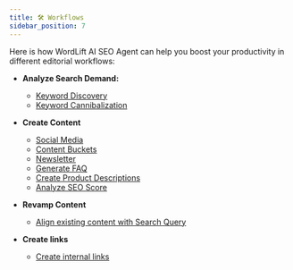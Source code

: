 ```yaml
---
title: 🛠️ Workflows
sidebar_position: 7
---
```


Here is how WordLift AI SEO Agent can help you boost your productivity in different editorial workflows:

- **Analyze Search Demand:**
    - [Keyword Discovery](./workflows/keyword-discovery.md)
    - [Keyword Cannibalization](./workflow/keyword-cannibalization.md)

- **Create Content**
    - [Social Media](./workflows/create-social-media-posts.md)
    - [Content Buckets](./workflows/create-social-media-content-buckets.md)
    - [Newsletter](./workflows/ideas-for-newsletters.md)
    - [Generate FAQ](./workflows/faq.md)
    - [Create Product Descriptions](./workflows/create-product-description.md)
    - [Analyze SEO Score](./workflows/analyzing-query-match.md)

- **Revamp Content**
    - [Align existing content with Search Query](./workflows/analyzing-query-match.md)

- **Create links**
    - [Create internal links](./workflows/create-internal-links.md)
